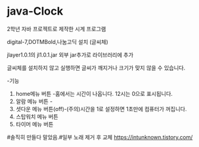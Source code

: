 # java-Clock

2학년 자바 프로젝트로 제작한 시계 프로그램

digital-7,DOTMBold,나눔고딕 설치 (글씨체)

jlayer1.0.1의 jl1.0.1.jar 외부 jar추가로 라이브러리에 추가

글씨체를 설치하지 않고 실행하면 글씨가 깨지거나 크기가 맞지 않을 수 있습니다.

-기능
1. home메뉴 버튼 -홈에서는 시간이 나옵니다. 12시는 0으로 표시됩니다.
2. 알람 메뉴 버튼 -
3. 셧다운 메뉴 버튼(off)-(주의)시간을 1로 설정하면 1초만에 컴퓨터가 꺼집니다.
4. 스탑워치 메뉴 버튼
5. 타이머 메뉴 버튼

#솔직히 만들다 말았음.#일부 노래 제거 후 교체
https://intunknown.tistory.com/
